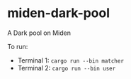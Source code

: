 # miden-dark-pool
A Dark pool on Miden


To run:
- Terminal 1: `cargo run --bin matcher`
- Terminal 2: `cargo run --bin user`